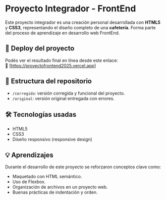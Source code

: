 # Proyecto Integrador - FrontEnd

Este proyecto integrador es una creación personal desarrollada con **HTML5** y **CSS3**, representando el diseño completo de una **cafetería**. Forma parte del proceso de aprendizaje en desarrollo web FrontEnd.

## 🚀 Deploy del proyecto

Podés ver el resultado final en línea desde este enlace:  
🔗 [https://proyectofrontend2025.vercel.app]

## 📁 Estructura del repositorio

- `/corregido`: versión corregida y funcional del proyecto.
- `/original`: versión original entregada con errores.

## 🛠️ Tecnologías usadas

- HTML5
- CSS3
- Diseño responsivo (responsive design)

## 💡 Aprendizajes

Durante el desarrollo de este proyecto se reforzaron conceptos clave como:

- Maquetado con HTML semántico.
- Uso de Flexbox.
- Organización de archivos en un proyecto web.
- Buenas prácticas de indentación y orden.
